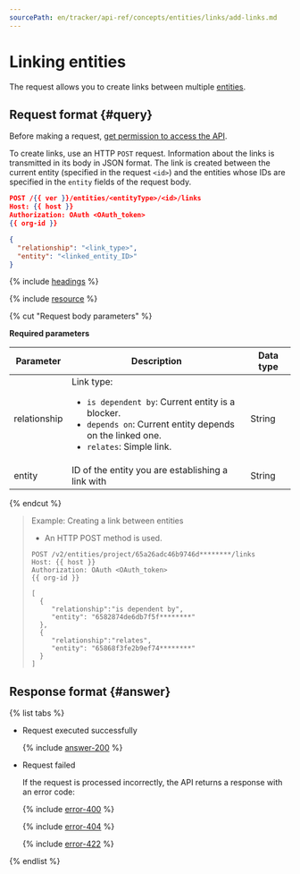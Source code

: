 ```yaml
---
sourcePath: en/tracker/api-ref/concepts/entities/links/add-links.md
---
```

# Linking entities

The request allows you to create links between multiple [entities](../about-entities.md).

## Request format {#query}

Before making a request, [get permission to access the API](../../access.md).

To create links, use an HTTP `POST` request. Information about the links is transmitted in its body in JSON format. The link is created between the current entity (specified in the request `<id>`) and the entities whose IDs are specified in the `entity` fields of the request body.

```json
POST /{{ ver }}/entities/<entityType>/<id>/links
Host: {{ host }}
Authorization: OAuth <OAuth_token>
{{ org-id }}

{
  "relationship": "<link_type>",
  "entity": "<linked_entity_ID>"
}
```

{% include [headings](../../../../_includes/tracker/api/headings.md) %}

{% include [resource](../../../../_includes/tracker/api/resource-entity.md) %}

{% cut "Request body parameters" %}

**Required parameters**

| Parameter | Description | Data type |
----- | ----- | -----
| relationship | Link type: <ul><li>`is dependent by`: Current entity is a blocker.</li><li>`depends on`: Current entity depends on the linked one.</li><li>`relates`: Simple link.</li></ul> | String |
| entity | ID of the entity you are establishing a link with | String |

{% endcut %}

> Example: Creating a link between entities
>
> - An HTTP POST method is used.
>
> ```
> POST /v2/entities/project/65a26adc46b9746d********/links
> Host: {{ host }}
> Authorization: OAuth <OAuth_token>
> {{ org-id }}
>
> [
>   {
>      "relationship":"is dependent by",
>      "entity": "6582874de6db7f5f********"
>   },
>   {
>      "relationship":"relates",
>      "entity": "65868f3fe2b9ef74********"
>   }
> ]
> ```

## Response format {#answer}

{% list tabs %}

- Request executed successfully

   {% include [answer-200](../../../../_includes/tracker/api/answer-200.md) %}

- Request failed

   If the request is processed incorrectly, the API returns a response with an error code:

   {% include [error-400](../../../../_includes/tracker/api/answer-error-400.md) %}

   {% include [error-404](../../../../_includes/tracker/api/answer-error-404.md) %}

   {% include [error-422](../../../../_includes/tracker/api/answer-error-422.md) %}

{% endlist %}

